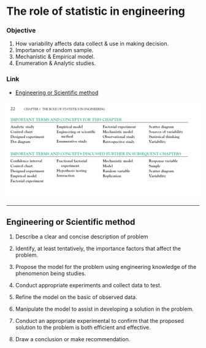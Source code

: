 # The role of statistic in engineering

### Objective

1.  How variability affects data collect & use in making decision.
2.  Importance of random sample.
3.  Mechanistic & Empirical model.
4.  Enumeration & Analytic studies.

### Link

* [Engineering or Scientific method](##Engineering-or-Scientific-method)

![concept](./img/ch1.png)

---

## Engineering or Scientific method

1.  Describe a clear and concise description of problem

2.  Identify, at least tentatively, the importance factors that affect the problem.

3.  Propose the model for the problem using engineering knowledge of the phenomenon being studies.

4.  Conduct appropriate experiments and collect data to test.

5.  Refine the model on the basic of observed data.

6.  Manipulate the model to assist in developing a solution in the problem.

7.  Conduct an appropriate experimental to confirm that the proposed solution to the problem is both efficient and effective.

8.  Draw a conclusion or make recommendation.
